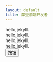 ```yaml
---
layout: default
title: 摩登前端开发者
---
```

<div class="mdui-container">
  <div class="mdui-row mdui-ripple mdui-ripple-pink">
    <div class="mdui-col-xs-3 mdui-color-blue mdui-text-center">hello,jekyll.</div>
    <div class="mdui-col-xs-3 mdui-color-blue mdui-text-center">hello,jekyll.</div>
    <div class="mdui-col-xs-3 mdui-color-blue mdui-text-center">hello,jekyll.</div>
    <div class="mdui-col-xs-3 mdui-color-blue mdui-text-center">hello,jekyll.</div>
  </div>
</div>
<button class="mdui-btn mdui-ripple">按钮</button>
